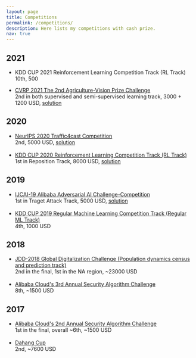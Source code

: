 ```yaml
---
layout: page
title: Competitions
permalink: /competitions/
description: Here lists my competitions with cash prize.
nav: true
---
```


<div class="publications">
<h2 class="year">2021</h2>
<ul>
  <li><a>KDD CUP 2021 Reinforcement Learning Competition Track (RL Track)</a></li>
  <li style="list-style-type:none;">10th, 500 </li>
</ul>
<ul>
  <li><a href="https://www.agriculture-vision.com/agriculture-vision-2021/prize-challenge-2021">CVRP 2021 The 2nd Agriculture-Vision Prize Challenge </a></li>
  <li style="list-style-type:none;">2nd in both supervised and semi-supervised learning track, 3000 + 1200 USD, <a href="https://github.com/wufanyou/WRL-Agriculture-Vision">solution</a></li>
</ul>
<h2 class="year">2020</h2>
<ul>
  <li><a href="https://www.iarai.ac.at/traffic4cast/competitions/traffic4cast-2020-core/?leaderboard">NeurIPS 2020 Traffic4cast Competition</a></li>
  <li style="list-style-type:none;">2nd, 5000 USD, <a href="https://github.com/wufanyou/Traffic4Cast-2020-TLab">solution</a></li>
  <br/>
  <li><a href="https://www.kdd.org/kdd2020/kdd-cup">KDD CUP 2020 Reinforcement Learning Competition Track (RL Track)</a> </li>
  <li style="list-style-type:none;">1st in Reposition Track, 8000 USD, <a target="_blank" rel="noopener noreferrer" href="/assets/pdf/kdd-cup-2020-rl-solution.pdf">solution</a></li>
</ul>
<h2 class="year">2019</h2>
<ul>
  <li><a href="https://tianchi.aliyun.com/competition/entrance/231701/information">IJCAI-19 Alibaba Adversarial AI Challenge-Competition</a></li>
  <li style="list-style-type:none;">1st in Traget Attack Track, 5000 USD, <a href="https://github.com/wufanyou/EPGD">solution</a></li>
  <br/>
  <li><a href="https://dianshi.baidu.com/competition/29/rule">KDD CUP 2019 Regular Machine Learning Competition Track (Regular ML Track)</a></li>
  <li style="list-style-type:none;">4th, 1000 USD</li>
</ul>
<h2 class="year">2018</h2>
<ul>
  <li><a href="https://jdder-history.jd.com/act/JDDiscovery2018"> JDD-2018 Global Digitalization Challenge (Population dynamics census and prediction track)</a></li>
  <li style="list-style-type:none;">2nd in the final, 1st in the NA region, ~23000 USD</li>
  <br/>
  <li><a href="https://tianchi.aliyun.com/">Alibaba Cloud's 3rd Annual Security Algorithm Challenge</a></li>
  <li style="list-style-type:none;">8th, ~1500 USD</li>
</ul>
<h2 class="year">2017</h2>
<ul>
  <li><a href="https://tianchi.aliyun.com/">Alibaba Cloud's 2nd Annual Security Algorithm Challenge</a></li>
  <li style="list-style-type:none;">1st in the final, overall ~6th, ~1500 USD</li>
  <br/>
  <li><a href="https://tianchi.aliyun.com/">Dahang Cup</a></li>
  <li style="list-style-type:none;">2nd, ~7600 USD</li>
</ul>
</div>